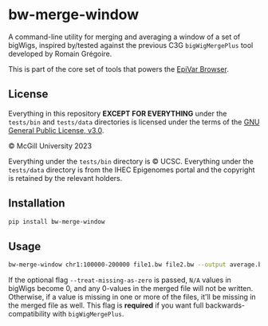 # bw-merge-window

A command-line utility for merging and averaging a window of a set of bigWigs, inspired by/tested against the previous 
C3G `bigWigMergePlus` tool developed by Romain Grégoire.

This is part of the core set of tools that powers the [EpiVar Browser](https://github.com/c3g/epivar-browser).


## License

Everything in this repository **EXCEPT FOR EVERYTHING** under the `tests/bin` and `tests/data` directories is licensed 
under the terms of the [GNU General Public License, v3.0](./LICENSE). 

&copy; McGill University 2023

Everything under the `tests/bin` directory is &copy; UCSC. Everything under the `tests/data` directory is from the
IHEC Epigenomes portal and the copyright is retained by the relevant holders.


## Installation

```bash
pip install bw-merge-window
```


## Usage

```bash
bw-merge-window chr1:100000-200000 file1.bw file2.bw --output average.bw [--treat-missing-as-zero]
```

If the optional flag `--treat-missing-as-zero` is passed, `N/A` values in bigWigs become 0, and any 0-values in the
merged file will not be written. Otherwise, if a value is missing in one or more of the files, it'll be missing in the
merged file as well. This flag is **required** if you want full backwards-compatibility with `bigWigMergePlus`.
